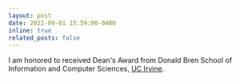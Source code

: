 ```yaml
---
layout: post
date: 2022-09-01 15:59:00-0400
inline: true
related_posts: false
---
```


I am honored to received Dean's Award from Donald Bren School of Information and Computer Sciences, [UC Irvine](https://uci.edu/).
